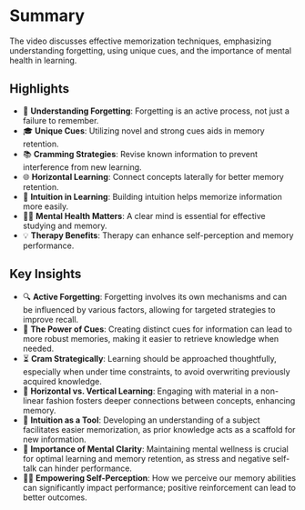# Summary

The video discusses effective memorization techniques, emphasizing understanding forgetting, using unique cues, and the importance of mental health in learning.

## Highlights
- 🧠 **Understanding Forgetting**: Forgetting is an active process, not just a failure to remember.
- 🎓 **Unique Cues**: Utilizing novel and strong cues aids in memory retention.
- 📚 **Cramming Strategies**: Revise known information to prevent interference from new learning.
- 🌐 **Horizontal Learning**: Connect concepts laterally for better memory retention.
- 💭 **Intuition in Learning**: Building intuition helps memorize information more easily.
- 🧘‍♀️ **Mental Health Matters**: A clear mind is essential for effective studying and memory.
- 💡 **Therapy Benefits**: Therapy can enhance self-perception and memory performance.

## Key Insights
- 🔍 **Active Forgetting**: Forgetting involves its own mechanisms and can be influenced by various factors, allowing for targeted strategies to improve recall.
- 🎯 **The Power of Cues**: Creating distinct cues for information can lead to more robust memories, making it easier to retrieve knowledge when needed.
- ⏳ **Cram Strategically**: Learning should be approached thoughtfully, especially when under time constraints, to avoid overwriting previously acquired knowledge.
- 🔄 **Horizontal vs. Vertical Learning**: Engaging with material in a non-linear fashion fosters deeper connections between concepts, enhancing memory.
- 🧩 **Intuition as a Tool**: Developing an understanding of a subject facilitates easier memorization, as prior knowledge acts as a scaffold for new information.
- 🌈 **Importance of Mental Clarity**: Maintaining mental wellness is crucial for optimal learning and memory retention, as stress and negative self-talk can hinder performance.
- 🧑‍⚕️ **Empowering Self-Perception**: How we perceive our memory abilities can significantly impact performance; positive reinforcement can lead to better outcomes.
